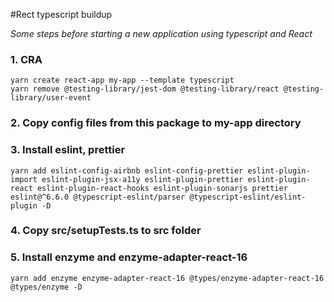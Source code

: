 #Rect typescript buildup

_Some steps before starting a new application using typescript and React_

### 1. CRA
```
yarn create react-app my-app --template typescript
yarn remove @testing-library/jest-dom @testing-library/react @testing-library/user-event
```

### 2. Copy config files from this package to my-app directory

### 3. Install eslint, prettier

```
yarn add eslint-config-airbnb eslint-config-prettier eslint-plugin-import eslint-plugin-jsx-a11y eslint-plugin-prettier eslint-plugin-react eslint-plugin-react-hooks eslint-plugin-sonarjs prettier eslint@^6.6.0 @typescript-eslint/parser @typescript-eslint/eslint-plugin -D
```

### 4. Copy src/setupTests.ts to src folder

### 5. Install enzyme and enzyme-adapter-react-16

```
yarn add enzyme enzyme-adapter-react-16 @types/enzyme-adapter-react-16 @types/enzyme -D
```
